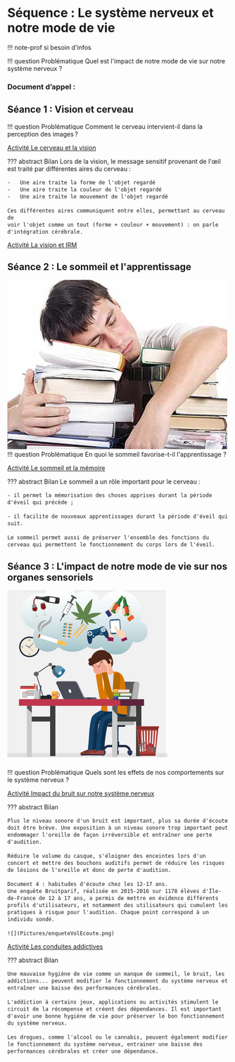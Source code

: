 # Séquence : Le système nerveux et notre mode de vie

!!! note-prof
    si besoin d'infos


!!! question Problématique
    Quel est l'impact de notre mode de vie sur notre système nerveux ? 

    
### Document d’appel :



## Séance 1 : Vision et cerveau

!!! question Problématique
    Comment le cerveau intervient-il dans la perception des images ?

[Activité Le cerveau et la vision](../cerveauVision)




??? abstract Bilan
    Lors de la vision, le message sensitif provenant de l'œil est traité par
    différentes aires du cerveau :

    -   Une aire traite la forme de l'objet regardé
    -   Une aire traite la couleur de l'objet regardé
    -   Une aire traite le mouvement de l'objet regardé

    Ces différentes aires communiquent entre elles, permettant au cerveau de
    voir l'objet comme un tout (forme + couleur + mouvement) : on parle
    d'intégration cérébrale.

[Activité La vision et IRM](../visionCheese)


## Séance 2 : Le sommeil et l'apprentissage

![](Pictures/illustrationSommeil.png)
!!! question Problématique
    En quoi le sommeil favorise-t-il l'apprentissage ?



[Activité Le sommeil et la mémoire](../sommeil)




??? abstract Bilan
    Le sommeil a un rôle important pour le cerveau :

    - il permet la mémorisation des choses apprises durant la période
    d'éveil qui précède ;

    - il facilite de nouveaux apprentissages durant la période d'éveil qui suit.

    Le sommeil permet aussi de préserver l'ensemble des fonctions du cerveau qui permettent le fonctionnement du corps lors de l'éveil.

## Séance 3 : L'impact de notre mode de vie sur nos organes sensoriels


![](Pictures/illustrationsImpactModesVieSN.png)

!!! question Problématique
    Quels sont les effets de nos comportements sur le système nerveux ?



[Activité Impact du bruit sur notre système nerveux](../bruit)

??? abstract Bilan

    Plus le niveau sonore d'un bruit est important, plus sa durée d'écoute doit être brève. Une exposition à un niveau sonore trop important peut endommager l'oreille de façon irréversible et entraîner une perte d'audition.

    Réduire le volume du casque, s'éloigner des enceintes lors d'un concert et mettre des bouchons auditifs permet de réduire les risques de lésions de l'oreille et donc de perte d'audition.

    Document 4 : habitudes d'écoute chez les 12-17 ans.
    Une enquête Bruitparif, réalisée en 2015-2016 sur 1178 élèves d'Île-de-France de 12 à 17 ans, a permis de mettre en évidence différents profils d'utilisateurs, et notamment des utilisateurs qui cumulent les pratiques à risque pour l'audition. Chaque point correspond à un individu sondé.

    ![](Pictures/enqueteVolEcoute.png)



[Activité Les conduites addictives](../addictions)



??? abstract Bilan

    Une mauvaise hygiène de vie comme un manque de sommeil, le bruit, les addictions... peuvent modifier le fonctionnement du système nerveux et entraîner une baisse des performances cérébrales.

    L'addiction à certains jeux, applications ou activités stimulent le circuit de la récompense et créent des dépendances. Il est important d'avoir une bonne hygiène de vie pour préserver le bon fonctionnement du système nerveux.

    Les drogues, comme l'alcool ou le cannabis, peuvent également modifier le fonctionnement du système nerveux, entrainer une baisse des performances cérébrales et créer une dépendance.
